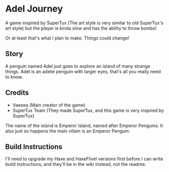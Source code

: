 # Adel Journey
A game inspired by SuperTux (The art style is very similar to old SuperTux's art style) but the player is kinda slow and has the ability to throw bombs!

Or at least that's what I plan to make. Things could change!

## Story 
A penguin named Adel just goes to explore an island of many strange things. Adel is an adelie penguin with larger eyes, that's all you really need to know.

## Credits
- Vaesea (Main creator of the game)
- SuperTux Team (They made SuperTux, and this game is very inspired by SuperTux)

The name of the island is Emperor Island, named after Emperor Penguins. It also just so happens the main villain is an Emperor Penguin.

## Build Instructions
I'll need to upgrade my Haxe and HaxeFlixel versions first before I can write build instructions, and they'll be in the wiki instead, not the readme.
